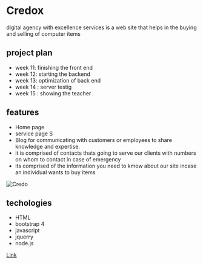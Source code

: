 # Credox
digital agency with excellence services is a web site that helps in the buying and selling of computer items 

## project plan 

- week 11:  finishing the front end 
- week 12: starting the backend 
- week 13: optimization of back end 
- week 14 : server testig 
- week 15 : showing the teacher 

## features 

-  Home page 
-  service page S
-  Blog for communicating with customers or employees to share knowledge and expertise.
- it is comprised of contacts thats going to serve our clients with numbers on whom to contact in case of emergency 
- its comprised of the information you need to kmow about our site incase an individual wants to buy items 

<p aligh="center"><img alt="Credo" src="https://thumbs.dreamstime.com/z/young-women-asian-coffeeshop-female-friends-enjoying-her-leisure-time-cafe-drinking-coffee-cappuccino-working-32378968.jpg"></p>

## techologies

- HTML 
- bootstrap 4
- javascript 
- jquerry 
- node.js 

<a href="https://shejacredia-credox.glitch.me/">Link</a>

